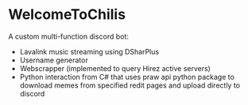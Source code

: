# WelcomeToChilis
A custom multi-function discord bot:
- Lavalink music streaming using DSharPlus
- Username generator
- Webscrapper (implemented to query Hirez active servers)
- Python interaction from C# that uses praw api python package to download memes from specified redit pages and upload directly to discord 

